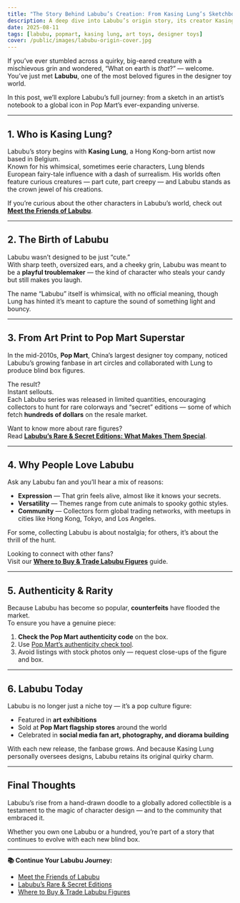 ```yaml
---
title: "The Story Behind Labubu’s Creation: From Kasing Lung’s Sketchbook to Pop Mart’s Global Phenomenon"
description: A deep dive into Labubu’s origin story, its creator Kasing Lung, and how this mischievous character became a worldwide collectible sensation.
date: 2025-08-11
tags: [labubu, popmart, kasing lung, art toys, designer toys]
cover: /public/images/labubu-origin-cover.jpg
---
```


If you’ve ever stumbled across a quirky, big-eared creature with a mischievous grin and wondered, “What on earth is *that*?” — welcome.  
You’ve just met **Labubu**, one of the most beloved figures in the designer toy world.

In this post, we’ll explore Labubu’s full journey: from a sketch in an artist’s notebook to a global icon in Pop Mart’s ever-expanding universe.

---

## 1. Who is Kasing Lung?

Labubu’s story begins with **Kasing Lung**, a Hong Kong-born artist now based in Belgium.  
Known for his whimsical, sometimes eerie characters, Lung blends European fairy-tale influence with a dash of surrealism. His worlds often feature curious creatures — part cute, part creepy — and Labubu stands as the crown jewel of his creations.

If you’re curious about the other characters in Labubu’s world, check out [**Meet the Friends of Labubu**](/meet-the-friends-of-labubu).

---

## 2. The Birth of Labubu

Labubu wasn’t designed to be just “cute.”  
With sharp teeth, oversized ears, and a cheeky grin, Labubu was meant to be a **playful troublemaker** — the kind of character who steals your candy but still makes you laugh.

The name “Labubu” itself is whimsical, with no official meaning, though Lung has hinted it’s meant to capture the sound of something light and bouncy.

---

## 3. From Art Print to Pop Mart Superstar

In the mid-2010s, **Pop Mart**, China’s largest designer toy company, noticed Labubu’s growing fanbase in art circles and collaborated with Lung to produce blind box figures.  

The result?  
Instant sellouts.  
Each Labubu series was released in limited quantities, encouraging collectors to hunt for rare colorways and “secret” editions — some of which fetch **hundreds of dollars** on the resale market.

Want to know more about rare figures?  
Read [**Labubu’s Rare & Secret Editions: What Makes Them Special**](/labubu-rare-secret-editions).

---

## 4. Why People Love Labubu

Ask any Labubu fan and you’ll hear a mix of reasons:
- **Expression** — That grin feels alive, almost like it knows your secrets.
- **Versatility** — Themes range from cute animals to spooky gothic styles.
- **Community** — Collectors form global trading networks, with meetups in cities like Hong Kong, Tokyo, and Los Angeles.

For some, collecting Labubu is about nostalgia; for others, it’s about the thrill of the hunt.

Looking to connect with other fans?  
Visit our [**Where to Buy & Trade Labubu Figures**](/where-to-buy-labubu) guide.

---

## 5. Authenticity & Rarity

Because Labubu has become so popular, **counterfeits** have flooded the market.  
To ensure you have a genuine piece:
1. **Check the Pop Mart authenticity code** on the box.
2. Use [Pop Mart’s authenticity check tool](https://www.popmart.com/us/help/authenticity-check).
3. Avoid listings with stock photos only — request close-ups of the figure and box.

---

## 6. Labubu Today

Labubu is no longer just a niche toy — it’s a pop culture figure:
- Featured in **art exhibitions**
- Sold at **Pop Mart flagship stores** around the world
- Celebrated in **social media fan art, photography, and diorama building**

With each new release, the fanbase grows. And because Kasing Lung personally oversees designs, Labubu retains its original quirky charm.

---

## Final Thoughts

Labubu’s rise from a hand-drawn doodle to a globally adored collectible is a testament to the magic of character design — and to the community that embraced it.  

Whether you own one Labubu or a hundred, you’re part of a story that continues to evolve with each new blind box.

---

**📚 Continue Your Labubu Journey:**
- [Meet the Friends of Labubu](/meet-the-friends-of-labubu)
- [Labubu’s Rare & Secret Editions](/labubu-rare-secret-editions)
- [Where to Buy & Trade Labubu Figures](/where-to-buy-labubu)
